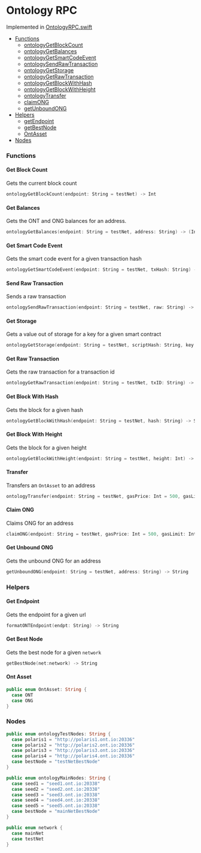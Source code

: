 # Ontology RPC

Implemented in [OntologyRPC.swift](https://github.com/Ryucoin/neovm-utils/blob/master/neovmUtils/Classes/Ontology/OntologyRPC.swift)

- [Functions](#functions)
  - [ontologyGetBlockCount](#get-block-count)
  - [ontologyGetBalances](#get-balances)
  - [ontologyGetSmartCodeEvent](#get-smart-code-event)
  - [ontologySendRawTransaction](#send-raw-transaction)
  - [ontologyGetStorage](#get-storage)
  - [ontologyGetRawTransaction](#get-raw-transaction)
  - [ontologyGetBlockWithHash](#get-block-with-hash)
  - [ontologyGetBlockWithHeight](#get-block-with-height)
  - [ontologyTransfer](#transfer)
  - [claimONG](#claim-ong)
  - [getUnboundONG](#get-unbound-ong)
- [Helpers](#helpers)
  - [getEndpoint](#get-endpoint)
  - [getBestNode](#get-best-node)
  - [OntAsset](#ont-asset)
- [Nodes](#nodes)

### Functions

#### Get Block Count

Gets the current block count

``` swift
ontologyGetBlockCount(endpoint: String = testNet) -> Int
```

#### Get Balances

Gets the ONT and ONG balances for an address.

``` swift
ontologyGetBalances(endpoint: String = testNet, address: String) -> (Int, Double)
```

#### Get Smart Code Event

Gets the smart code event for a given transaction hash

``` swift
ontologyGetSmartCodeEvent(endpoint: String = testNet, txHash: String) -> NeoutilsSmartCodeEvent?
```

#### Send Raw Transaction

Sends a raw transaction

``` swift
ontologySendRawTransaction(endpoint: String = testNet, raw: String) -> String
```

#### Get Storage

Gets a value out of storage for a key for a given smart contract

``` swift
ontologyGetStorage(endpoint: String = testNet, scriptHash: String, key: String) -> String
```

#### Get Raw Transaction

Gets the raw transaction for a transaction id

``` swift
ontologyGetRawTransaction(endpoint: String = testNet, txID: String) -> String
```

#### Get Block With Hash

Gets the block for a given hash

``` swift
ontologyGetBlockWithHash(endpoint: String = testNet, hash: String) -> String
```

#### Get Block With Height

Gets the block for a given height

``` swift
ontologyGetBlockWithHeight(endpoint: String = testNet, height: Int) -> String
```

#### Transfer

Transfers an `OntAsset` to an address

``` swift
ontologyTransfer(endpoint: String = testNet, gasPrice: Int = 500, gasLimit: Int = 20000, wif: String, asset: OntAsset, toAddress: String, amount: Double) -> String
```


#### Claim ONG

Claims ONG for an address

``` swift
claimONG(endpoint: String = testNet, gasPrice: Int = 500, gasLimit: Int = 20000, wif: String) -> String
```


#### Get Unbound ONG

Gets the unbound ONG for an address

``` swift
getUnboundONG(endpoint: String = testNet, address: String) -> String
```

### Helpers

#### Get Endpoint

Gets the endpoint for a given url

``` swift
formatONTEndpoint(endpt: String) -> String
```

#### Get Best Node

Gets the best node for a given `network`

``` swift
getBestNode(net:network) -> String
```

#### Ont Asset

``` swift
public enum OntAsset: String {
  case ONT
  case ONG
}
```

### Nodes

``` swift
public enum ontologyTestNodes: String {
  case polaris1 = "http://polaris1.ont.io:20336"
  case polaris2 = "http://polaris2.ont.io:20336"
  case polaris3 = "http://polaris3.ont.io:20336"
  case polaris4 = "http://polaris4.ont.io:20336"
  case bestNode = "testNetBestNode"
}

public enum ontologyMainNodes: String {
  case seed1 = "seed1.ont.io:20338"
  case seed2 = "seed2.ont.io:20338"
  case seed3 = "seed3.ont.io:20338"
  case seed4 = "seed4.ont.io:20338"
  case seed5 = "seed5.ont.io:20338"
  case bestNode = "mainNetBestNode"
}

public enum network {
  case mainNet
  case testNet
}
```
